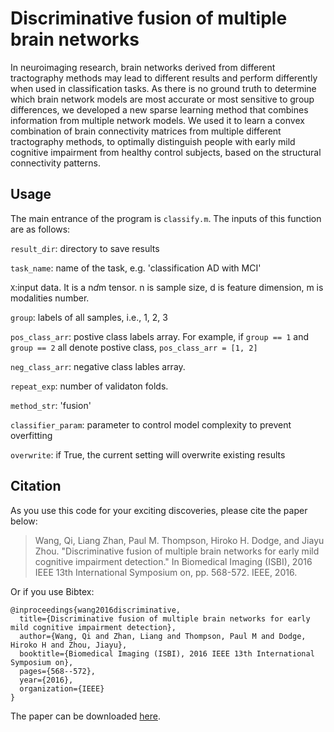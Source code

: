 # Discriminative fusion of multiple brain networks

In neuroimaging research, brain networks derived from different tractography methods may lead to different results and perform differently when used in classification tasks. As there is no ground truth to determine which brain network models are most accurate or most sensitive to group differences, we developed a new sparse learning method that combines information from multiple network models. We used it to learn a convex combination of brain connectivity matrices from multiple different tractography methods, to optimally distinguish people with early mild cognitive  impairment from healthy control subjects, based on the structural connectivity patterns. 

## Usage
The main entrance of the program is `classify.m`. The inputs of this function are as follows: 

`result_dir`: directory to save results

`task_name`: name of the task, e.g. 'classification AD with MCI'

`X`:input data. It is a n*d*m tensor. n is sample size, d is feature dimension, m is modalities number.

`group`: labels of all samples, i.e., 1, 2, 3

`pos_class_arr`: postive class labels array. For example, if `group == 1` and `group == 2` all denote postive class, `pos_class_arr = [1, 2]` 

`neg_class_arr`: negative class lables array.

`repeat_exp`: number of validaton folds. 

`method_str`: 'fusion'

`classifier_param`: parameter to control model complexity to prevent overfitting

`overwrite`: if True, the current setting will overwrite existing results

## Citation

As you use this code for your exciting discoveries, please cite the paper below:

> Wang, Qi, Liang Zhan, Paul M. Thompson, Hiroko H. Dodge, and Jiayu Zhou. "Discriminative fusion of multiple brain networks for early mild cognitive impairment detection." In Biomedical Imaging (ISBI), 2016 IEEE 13th International Symposium on, pp. 568-572. IEEE, 2016.

Or if you use Bibtex:

```
@inproceedings{wang2016discriminative,
  title={Discriminative fusion of multiple brain networks for early mild cognitive impairment detection},
  author={Wang, Qi and Zhan, Liang and Thompson, Paul M and Dodge, Hiroko H and Zhou, Jiayu},
  booktitle={Biomedical Imaging (ISBI), 2016 IEEE 13th International Symposium on},
  pages={568--572},
  year={2016},
  organization={IEEE}
}
```

The paper can be downloaded [here](http://jiayuzhou.github.io/papers/qwangISBI16.pdf). 
